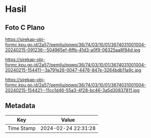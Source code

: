 # Hasil

## Foto C Plano

https://sirekap-obj-formc.kpu.go.id/2a57/pemilu/ppwp/36/74/03/10/01/3674031001004-20240215-091236--504965ef-6ffb-41d3-a0f9-06325aa8f84d.jpg

https://sirekap-obj-formc.kpu.go.id/2a57/pemilu/ppwp/36/74/03/10/01/3674031001004-20240215-154411--3a791e26-0047-4476-847e-3264bdb11a9c.jpg

https://sirekap-obj-formc.kpu.go.id/2a57/pemilu/ppwp/36/74/03/10/01/3674031001004-20240215-154421--11cc1d46-55a3-4f28-bc46-3a5d30837811.jpg


## Metadata

| Key        | Value               |
| ---------- | ------------------- |
| Time Stamp | 2024-02-24 22:31:28 |



